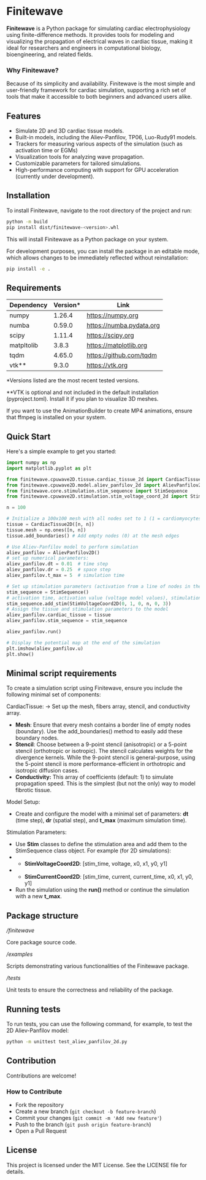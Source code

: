 # Finitewave

**Finitewave** is a Python package for simulating cardiac electrophysiology using finite-difference methods. It provides tools for modeling and visualizing the propagation of electrical waves in cardiac tissue, making it ideal for researchers and engineers in computational biology, bioengineering, and related fields.


### Why Finitewave? 

Because of its simplicity and availability. Finitewave is the most simple and user-friendly framework for cardiac simulation, supporting a rich set of tools that make it accessible to both beginners and advanced users alike.

## Features

- Simulate 2D and 3D cardiac tissue models.
- Built-in models, including the Aliev-Panfilov, TP06, Luo-Rudy91 models.
- Trackers for measuring various aspects of the simulation (such as activation time or EGMs) 
- Visualization tools for analyzing wave propagation.
- Customizable parameters for tailored simulations.
- High-performance computing with support for GPU acceleration (currently under development).

## Installation

To install Finitewave, navigate to the root directory of the project and run:

```sh
python -m build
pip install dist/finitewave-<version>.whl
```

This will install Finitewave as a Python package on your system.

For development purposes, you can install the package in an editable mode, which allows changes to be immediately reflected without reinstallation:

```sh
pip install -e .
```

## Requirements

| Dependency | Version\* | Link                        |
| ---------- | --------- | --------------------------- |
| numpy      | 1.26.4    | https://numpy.org           |
| numba      | 0.59.0    | https://numba.pydata.org    |
| scipy      | 1.11.4    | https://scipy.org           |
| matpltolib | 3.8.3     | https://matplotlib.org      |
| tqdm       | 4.65.0    | https://github.com/tqdm     |
| vtk**      | 9.3.0     | https://vtk.org             |

*Versions listed are the most recent tested versions.

**VTK is optional and not included in the default installation (pyproject.toml). Install it if you plan to visualize 3D meshes.

If you want to use the AnimationBuilder to create MP4 animations, ensure that ffmpeg is installed on your system.

## Quick Start

Here's a simple example to get you started:

```python
import numpy as np
import matplotlib.pyplot as plt

from finitewave.cpuwave2D.tissue.cardiac_tissue_2d import CardiacTissue2D
from finitewave.cpuwave2D.model.aliev_panfilov_2d import AlievPanfilov2D
from finitewave.core.stimulation.stim_sequence import StimSequence
from finitewave.cpuwave2D.stimulation.stim_voltage_coord_2d import StimVoltageCoord2D

n = 100

# Initialize a 100x100 mesh with all nodes set to 1 (1 = cardiomyocytes, healthy cardiac tissue)
tissue = CardiacTissue2D([n, n])
tissue.mesh = np.ones([n, n]) 
tissue.add_boundaries() # Add empty nodes (0) at the mesh edges

# Use Aliev-Panfilov model to perform simulation
aliev_panfilov = AlievPanfilov2D()
# set up numerical parameters:
aliev_panfilov.dt = 0.01  # time step
aliev_panfilov.dr = 0.25  # space step
aliev_panfilov.t_max = 5  # simulation time

# Set up stimulation parameters (activation from a line of nodes in the mesh)
stim_sequence = StimSequence()
# activation time, activation value (voltage model values), stimulation area geometry - line with length n and width 3 (0, n, 0, 3)  
stim_sequence.add_stim(StimVoltageCoord2D(0, 1, 0, n, 0, 3))
# Assign the tissue and stimulation parameters to the model
aliev_panfilov.cardiac_tissue = tissue
aliev_panfilov.stim_sequence = stim_sequence

aliev_panfilov.run()

# Display the potential map at the end of the simulation
plt.imshow(aliev_panfilov.u)
plt.show()
```

## Minimal script requirements

To create a simulation script using Finitewave, ensure you include the following minimal set of components:

CardiacTissue:
-> Set up the mesh, fibers array, stencil, and conductivity array.
- **Mesh**: Ensure that every mesh contains a border line of empty nodes (boundary). Use the add_boundaries() method to easily add these boundary nodes.
- **Stencil**: Choose between a 9-point stencil (anisotropic) or a 5-point stencil (orthotropic or isotropic). The stencil calculates weights for the divergence kernels. While the 9-point stencil is general-purpose, using the 5-point stencil is more performance-efficient in orthotropic and isotropic diffusion cases.
- **Conductivity:** This array of coefficients (default: 1) to simulate propagation speed. This is the simplest (but not the only) way to model fibrotic tissue.

Model Setup:
- Create and configure the model with a minimal set of parameters: **dt** (time step), **dr** (spatial step), and **t_max** (maximum simulation time).

Stimulation Parameters:
- Use **Stim** classes to define the stimulation area and add them to the StimSequence class object. For example (for 2D simulations):
- - **StimVoltageCoord2D**: [stim_time, voltage, x0, x1, y0, y1]
- - **StimCurrentCoord2D**: [stim_time, current, current_time, x0, x1, y0, y1]
- Run the simulation using the **run()** method or continue the simulation with a new **t_max**.

## Package structure

*/finitewave*

Core package source code.

*/examples*

Scripts demonstrating various functionalities of the Finitewave package.

*/tests*

Unit tests to ensure the correctness and reliability of the package.

## Running tests

To run tests, you can use the following command, for example, to test the 2D Aliev-Panfilov model:

```sh
python -m unittest test_aliev_panfilov_2d.py
```

## Contribution

Contributions are welcome!

### How to Contribute
- Fork the repository
- Create a new branch (`git checkout -b feature-branch`)
- Commit your changes (`git commit -m 'Add new feature'`)
- Push to the branch (`git push origin feature-branch`)
- Open a Pull Request

## License

This project is licensed under the MIT License. See the LICENSE file for details.